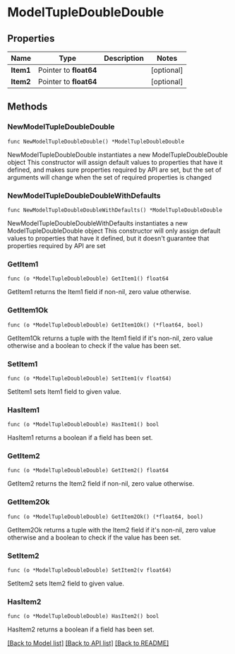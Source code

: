 # ModelTupleDoubleDouble

## Properties

Name | Type | Description | Notes
------------ | ------------- | ------------- | -------------
**Item1** | Pointer to **float64** |  | [optional] 
**Item2** | Pointer to **float64** |  | [optional] 

## Methods

### NewModelTupleDoubleDouble

`func NewModelTupleDoubleDouble() *ModelTupleDoubleDouble`

NewModelTupleDoubleDouble instantiates a new ModelTupleDoubleDouble object
This constructor will assign default values to properties that have it defined,
and makes sure properties required by API are set, but the set of arguments
will change when the set of required properties is changed

### NewModelTupleDoubleDoubleWithDefaults

`func NewModelTupleDoubleDoubleWithDefaults() *ModelTupleDoubleDouble`

NewModelTupleDoubleDoubleWithDefaults instantiates a new ModelTupleDoubleDouble object
This constructor will only assign default values to properties that have it defined,
but it doesn't guarantee that properties required by API are set

### GetItem1

`func (o *ModelTupleDoubleDouble) GetItem1() float64`

GetItem1 returns the Item1 field if non-nil, zero value otherwise.

### GetItem1Ok

`func (o *ModelTupleDoubleDouble) GetItem1Ok() (*float64, bool)`

GetItem1Ok returns a tuple with the Item1 field if it's non-nil, zero value otherwise
and a boolean to check if the value has been set.

### SetItem1

`func (o *ModelTupleDoubleDouble) SetItem1(v float64)`

SetItem1 sets Item1 field to given value.

### HasItem1

`func (o *ModelTupleDoubleDouble) HasItem1() bool`

HasItem1 returns a boolean if a field has been set.

### GetItem2

`func (o *ModelTupleDoubleDouble) GetItem2() float64`

GetItem2 returns the Item2 field if non-nil, zero value otherwise.

### GetItem2Ok

`func (o *ModelTupleDoubleDouble) GetItem2Ok() (*float64, bool)`

GetItem2Ok returns a tuple with the Item2 field if it's non-nil, zero value otherwise
and a boolean to check if the value has been set.

### SetItem2

`func (o *ModelTupleDoubleDouble) SetItem2(v float64)`

SetItem2 sets Item2 field to given value.

### HasItem2

`func (o *ModelTupleDoubleDouble) HasItem2() bool`

HasItem2 returns a boolean if a field has been set.


[[Back to Model list]](../README.md#documentation-for-models) [[Back to API list]](../README.md#documentation-for-api-endpoints) [[Back to README]](../README.md)


